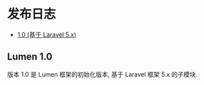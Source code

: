# 发布日志

- [1.0 (基于 Laravel 5.x)](#1.0)

<a name="1.0"></a>
## Lumen 1.0

版本 1.0 是 Lumen 框架的初始化版本, 基于 Laravel 框架 5.x 的子模块.
